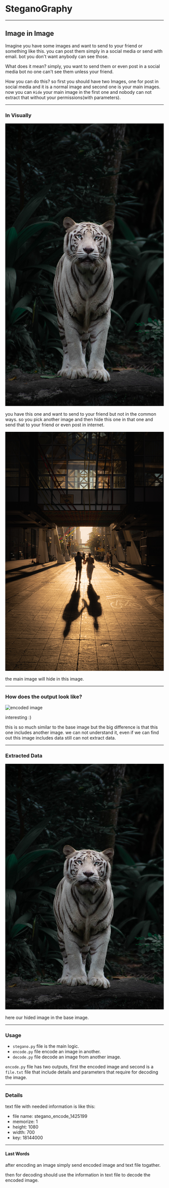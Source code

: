 # SteganoGraphy
___
## Image in Image

Imagine you have some images and want to send to your friend or something like this.
you can post them simply in a social media or send with email.
bot you don't want anybody can see those.

What does it mean?
simply, you want to send them or even post in a social media bot no one can't see them unless your friend.

How you can do this?
so first you should have two Images, one for post in social media and it is a normal image and second one 
is your main images. now you can `Hide` your main image in the first one and nobody can not extract that without
your permissions(with parameters).
___
### In Visually

![main image](statics/images/img2.jpg)

you have this one and want to send to your friend but not in the common ways.
so you pick another image and then hide this one in that one and send that to your friend
or even post in internet.

![first image](statics/images/img1.jpg)

the main image will hide in this image.
___
### How does the output look like?
![encoded image](statics/outputs_encode/stegano_encode_1425199.png)

interesting :)

this is so much similar to the base image but the big difference is that this one includes
another image. we can not understand it, even if we can find out this image includes data
still can not extract data.
___
### Extracted Data
![decoded image](statics/outputs_decode/stegano_decode_1425199.jpg)

here our hided image in the base image.
___
### Usage
* `stegano.py` file is the main logic.
* `encode.py` file encode an image in another.
* `decode.py` file decode an image from another image.


`encode.py` file has two outputs, first the encoded image and second is a `file.txt` file that include
details and parameters that require for decoding the image.
___
### Details
text file with needed information is like this:
* file name: stegano_encode_1425199
* memorize: 1
* height: 1080
* width: 700
* key: 18144000
___
#### Last Words
after encoding an image simply send encoded image and text file togather.

then for decoding should use the information in text file to decode the encoded image.
